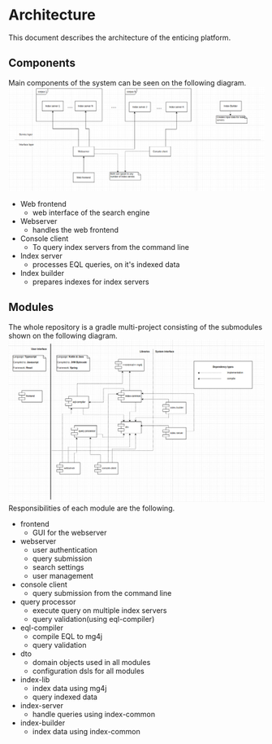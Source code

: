 # Architecture
This document describes the architecture of the enticing platform.
## Components
Main components of the system can be seen on the following diagram.
![alt text](../img/components.png)
* Web frontend
    * web interface of the search engine
* Webserver
    * handles the web frontend
* Console client
    * To query index servers from the command line
* Index server
    * processes EQL queries, on it's indexed data
* Index builder
    * prepares indexes for index servers


## Modules
The whole repository is a gradle multi-project consisting of the submodules shown on the following diagram.
![alt text](../img/modules.png)
Responsibilities of each module are the following.
* frontend
    * GUI for the webserver 
* webserver
    * user authentication
    * query submission
    * search settings
    * user management
* console client
    * query submission from the command line
* query processor
    * execute query on multiple index servers 
    * query validation(using eql-compiler)
* eql-compiler
    * compile EQL to mg4j
    * query validation
* dto
    * domain objects used in all modules
    * configuration dsls for all modules
* index-lib
    * index data using mg4j
    * query indexed data
* index-server
    * handle queries using index-common
* index-builder
    * index data using index-common
